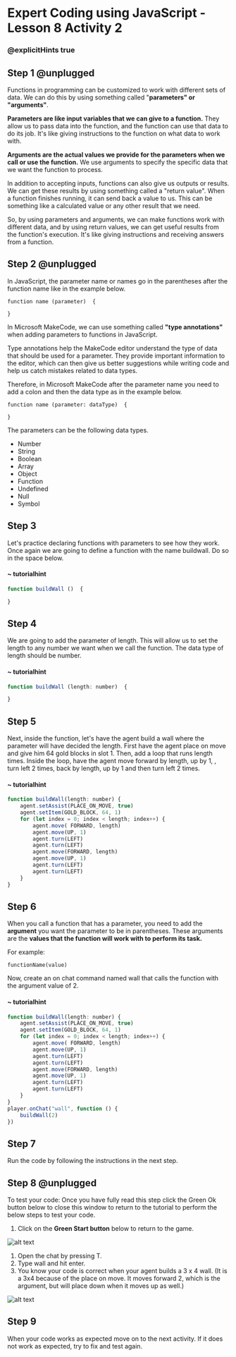 # Expert Coding using JavaScript - Lesson 8 Activity 2
### @explicitHints true


## Step 1 @unplugged


Functions in programming can be customized to work with different sets of data. We can do this by using something called "**parameters" or "arguments"**.

**Parameters are like input variables that we can give to a function.** They allow us to pass data into the function, and the function can use that data to do its job. It's like giving instructions to the function on what data to work with.

**Arguments are the actual values we provide for the parameters when we call or use the function.** We use arguments to specify the specific data that we want the function to process.

In addition to accepting inputs, functions can also give us outputs or results. We can get these results by using something called a "return value". When a function finishes running, it can send back a value to us. This can be something like a calculated value or any other result that we need.

So, by using parameters and arguments, we can make functions work with different data, and by using return values, we can get useful results from the function's execution. It's like giving instructions and receiving answers from a function.

## Step 2 @unplugged

In JavaScript, the parameter name or names go in the parentheses after the function name like in the example below. 

    function name (parameter)  {
    
    }

In Microsoft MakeCode, we can use something called **"type annotations"** when adding parameters to functions in JavaScript. 

Type annotations help the MakeCode editor understand the type of data that should be used for a parameter. They provide important information to the editor, which can then give us better suggestions while writing code and help us catch mistakes related to data types.

Therefore, in Microsoft MakeCode after the parameter name you need to add a colon and then the data type as in the example below. 

    function name (parameter: dataType)  {
    
    }

The parameters can be the following data types. 

 - Number
 - String
 - Boolean
 - Array
 - Object
 - Function
 - Undefined
 - Null
 - Symbol



## Step 3 

Let's practice declaring functions with parameters to see how they work. Once again we are going to define a function with the name buildwall. Do so in the space below. 

#### ~ tutorialhint

```javascript
function buildWall ()  {

}

```


## Step 4

We are going to add the parameter of length. This will allow us to set the length to any number we want when we call the function. The data type of length should be number. 

#### ~ tutorialhint

```javascript
function buildWall (length: number)  {

}

```


## Step 5

Next, inside the function, let's have the agent build a wall where the parameter will have decided the length. First have the agent place on move and give him 64 gold blocks in slot 1.  Then, add a loop that runs length times. Inside the loop, have the agent move forward by length, up by 1, , turn left 2 times, back by length, up by 1 and then turn left 2 times. 

#### ~ tutorialhint

```javascript
function buildWall(length: number) {
    agent.setAssist(PLACE_ON_MOVE, true)
    agent.setItem(GOLD_BLOCK, 64, 1)
    for (let index = 0; index < length; index++) {
        agent.move( FORWARD, length)
        agent.move(UP, 1)
        agent.turn(LEFT)
        agent.turn(LEFT)
        agent.move(FORWARD, length)
        agent.move(UP, 1)
        agent.turn(LEFT)
        agent.turn(LEFT)
    }
}


```

## Step 6

When you call a function that has a parameter, you need to add the **argument** you want the parameter to be in parentheses. 
These arguments are the **values that the function will work with to perform its task.**

For example:
	
	
    functionName(value)

Now, create an on chat command named wall that calls the function with the argument value of 2. 

#### ~ tutorialhint

```javascript
function buildWall(length: number) {
    agent.setAssist(PLACE_ON_MOVE, true)
    agent.setItem(GOLD_BLOCK, 64, 1)
    for (let index = 0; index < length; index++) {
        agent.move( FORWARD, length)
        agent.move(UP, 1)
        agent.turn(LEFT)
        agent.turn(LEFT)
        agent.move(FORWARD, length)
        agent.move(UP, 1)
        agent.turn(LEFT)
        agent.turn(LEFT)
    }
}
player.onChat("wall", function () {
    buildWall(2)
})


```

## Step 7

Run the code by following the instructions in the next step.


## Step 8 @unplugged
To test your code:
Once you have fully read this step click the Green Ok button below to close this window to return to the tutorial to perform the below steps to test your code.

1. Click on the **Green Start button** below to return to the game.

  

![alt text](https://expertjs.codingcredentials.com/Lesson1/1.1/1.JPG?raw=true  "Start")

1. Open the chat by pressing T. 
2. Type wall and hit enter. 
3. You know your code is correct when your agent builds a 3 x 4 wall. (It is a 3x4 because of the place on move.  It moves forward 2, which is the argument, but will place down when it moves up as well.) 

![alt text](https://expertjs.codingcredentials.com/Lesson8/8.1/8.1.1png?raw=true  "code")
## Step 9

When your code works as expected move on to the next activity.
If it does not work as expected, try to fix and test again.